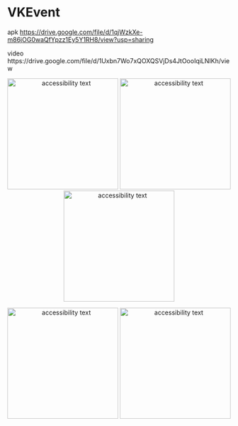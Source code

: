 # VKEvent
apk https://drive.google.com/file/d/1qjWzkXe-m86jOG0waQfYpzz1Ey5Y1RH8/view?usp=sharing
<p align="left">
video      https://drive.google.com/file/d/1Uxbn7Wo7xQOXQSVjDs4JtOooIqiLNIKh/view
    
</p>


<p align="center">
    <img src="https://raw.githubusercontent.com/Liyafar27/homePC/master/Screenshot_20211117-101942.png" width="250" alt="accessibility text">  
    <img src="https://raw.githubusercontent.com/Liyafar27/homePC/master/Screenshot_20211117-102013.png" width="250" alt="accessibility text">
     <img src="https://raw.githubusercontent.com/Liyafar27/homePC/master/Screenshot_20211117-102039.png" width="250" alt="accessibility text">

 <p align="center">
    <img src="https://raw.githubusercontent.com/Liyafar27/homePC/master/Screenshot_20211117-102048.png" width="250" alt="accessibility text">  
    <img src="https://raw.githubusercontent.com/Liyafar27/homePC/master/Screenshot_20211117-102059.png" width="250" alt="accessibility text">

</p>

